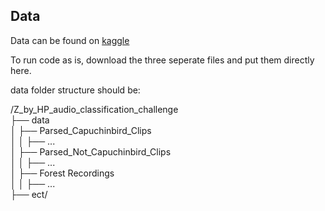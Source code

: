 ## Data
Data can be found on [kaggle](https://www.kaggle.com/datasets/kenjee/z-by-hp-unlocked-challenge-3-signal-processing)

To run code as is, download the three seperate files and put them directly here. 

data folder structure should be:

/Z_by_HP_audio_classification_challenge <br>
├── data <br>
│   ├── Parsed_Capuchinbird_Clips <br>
│   │   ├── ... <br>
│   ├── Parsed_Not_Capuchinbird_Clips <br>
│   │   ├── ... <br>
│   ├── Forest Recordings <br>
│   │   ├── ... <br>
├── ect/
